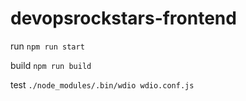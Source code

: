 # devopsrockstars-frontend

run `npm run start`

build `npm run build`

test `./node_modules/.bin/wdio wdio.conf.js`